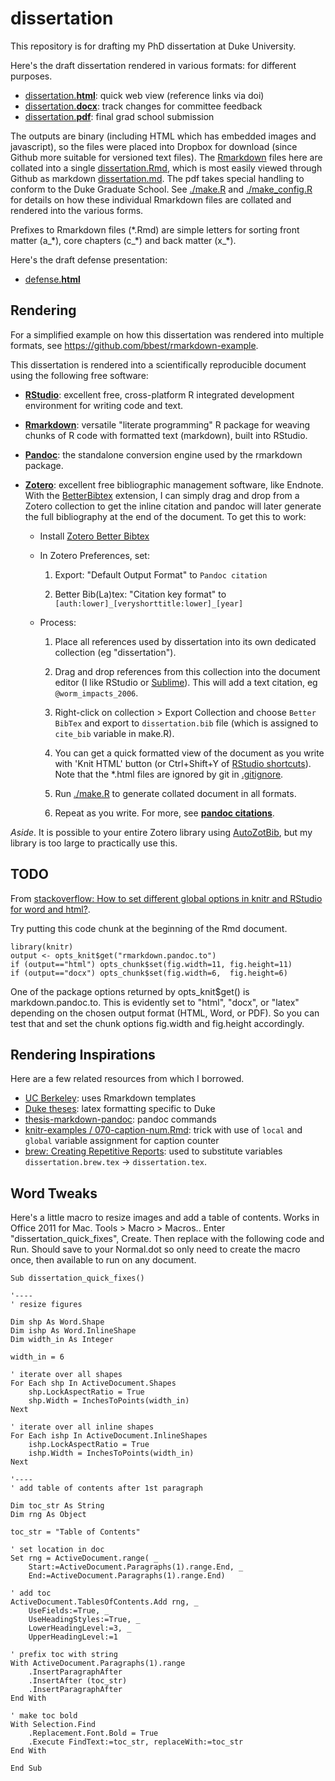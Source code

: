 # dissertation

This repository is for drafting my PhD dissertation at Duke University.

Here's the draft dissertation rendered in various formats: for different purposes.

- [dissertation.**html**](https://www.dropbox.com/s/oq0rqikqtwmwu6s/dissertation.html): quick web view (reference links via doi)
- [dissertation.**docx**](https://www.dropbox.com/s/9we24lwcttq1x8v/dissertation.docx): track changes for committee feedback
- [dissertation.**pdf**](https://www.dropbox.com/s/anncmip53zvmvlu/dissertation.pdf): final grad school submission

The outputs are binary (including HTML which has embedded images and javascript), so the files were placed into Dropbox for download (since Github more suitable for versioned text files). The [Rmarkdown](http://rmarkdown.rstudio.com) files here are collated into a single [dissertation.Rmd](./dissertation.Rmd), which is most easily viewed through Github as markdown [dissertation.md](./dissertation.md). The pdf takes special handling to conform to the Duke Graduate School. See [./make.R](make.R) and [./make_config.R](make_config.R) for details on how these individual Rmarkdown files are collated and rendered into the various forms.

Prefixes to Rmarkdown files (\*.Rmd) are simple letters for sorting front matter (a\_\*), core chapters (c\_\*) and back matter (x\_\*).

Here's the draft defense presentation:

- [defense.**html**](http://rawgit.com/bbest/dissertation/master/defense.html)

## Rendering

For a simplified example on how this dissertation was rendered into multiple formats, see https://github.com/bbest/rmarkdown-example.

This dissertation is rendered into a scientifically reproducible document using the following free software:

- [**RStudio**](http://www.rstudio.com/): excellent free, cross-platform R integrated development environment for writing code and text.

- [**Rmarkdown**](http://rmarkdown.rstudio.com): versatile "literate programming" R package for weaving chunks of R code with formatted text (markdown), built into RStudio.

- [**Pandoc**](johnmacfarlane.net/pandoc): the standalone conversion engine used by the rmarkdown package.

- [**Zotero**](https://www.zotero.org): excellent free bibliographic management software, like Endnote. With the [BetterBibtex](https://github.com/ZotPlus/zotero-better-bibtex) extension, I can simply drag and drop from a Zotero collection to get the inline citation and pandoc will later generate the full bibliography at the end of the document.  To get this to work:

  - Install [Zotero Better Bibtex](https://github.com/ZotPlus/zotero-better-bibtex)
  
  - In Zotero Preferences, set:
  
    1. Export: "Default Output Format" to `Pandoc citation`
    
    1. Better Bib(La)tex: "Citation key format" to `[auth:lower]_[veryshorttitle:lower]_[year]`
    
  - Process:
  
    1. Place all references used by dissertation into its own dedicated collection (eg "dissertation").
    
    1. Drag and drop references from this collection into the document editor (I like RStudio or [Sublime](http://www.sublimetext.com)). This will add a text citation, eg `@worm_impacts_2006`.
    
    1. Right-click on collection > Export Collection and choose `Better BibTex` and export to `dissertation.bib` file (which is assigned to `cite_bib` variable in make.R).

    1. You can get a quick formatted view of the document as you write with 'Knit HTML' button (or Ctrl+Shift+Y of [RStudio shortcuts](https://support.rstudio.com/hc/en-us/articles/200711853-Keyboard-Shortcuts)). Note that the *.html files are ignored by git in [.gitignore](./.gitignore).
    
    1. Run [./make.R](make.R) to generate collated document in all formats.
      
    1. Repeat as you write. For more, see [**pandoc citations**](http://johnmacfarlane.net/pandoc/demo/example19/Citations.html).
  
_Aside_. It is possible to your entire Zotero library using [AutoZotBib](http://www.rtwilson.com/academic/autozotbib), but my library is too large to practically use this.

## TODO

From [stackoverflow: How to set different global options in knitr and RStudio for word and html?](http://stackoverflow.com/questions/25236850/how-to-set-different-global-options-in-knitr-and-rstudio-for-word-and-html).

Try putting this code chunk at the beginning of the Rmd document.

```{r setup, cache=FALSE, include=FALSE}
library(knitr)
output <- opts_knit$get("rmarkdown.pandoc.to")
if (output=="html") opts_chunk$set(fig.width=11, fig.height=11)
if (output=="docx") opts_chunk$set(fig.width=6,  fig.height=6)
```
One of the package options returned by opts_knit$get() is markdown.pandoc.to. This is evidently set to "html", "docx", or "latex" depending on the chosen output format (HTML, Word, or PDF). So you can test that and set the chunk options fig.width and fig.height accordingly.

## Rendering Inspirations

Here are a few related resources from which I borrowed.

- [UC Berkeley](https://github.com/stevenpollack/ucbthesis): uses Rmarkdown templates
- [Duke theses](http://gradschool.duke.edu/academics/theses/): latex formatting specific to Duke
- [thesis-markdown-pandoc](https://github.com/chiakaivalya/thesis-markdown-pandoc): pandoc commands
- [knitr-examples / 070-caption-num.Rmd](https://github.com/yihui/knitr-examples/blob/master/070-caption-num.Rmd): trick with use of `local` and `global` variable assignment for caption counter
- [brew: Creating Repetitive Reports](http://learnr.wordpress.com/2009/09/09/brew-creating-repetitive-reports/): used to substitute variables `dissertation.brew.tex` -> `dissertation.tex`.


## Word Tweaks

Here's a little macro to resize images and add a table of contents. Works in Office 2011 for Mac. Tools > Macro > Macros.. Enter "dissertation_quick_fixes", Create. Then replace with the following code and Run. Should save to your Normal.dot so only need to create the macro once, then available to run on any document.

```vbnet
Sub dissertation_quick_fixes()

'----
' resize figures

Dim shp As Word.Shape
Dim ishp As Word.InlineShape
Dim width_in As Integer

width_in = 6

' iterate over all shapes
For Each shp In ActiveDocument.Shapes
    shp.LockAspectRatio = True
    shp.Width = InchesToPoints(width_in)
Next

' iterate over all inline shapes
For Each ishp In ActiveDocument.InlineShapes
    ishp.LockAspectRatio = True
    ishp.Width = InchesToPoints(width_in)
Next

'----
' add table of contents after 1st paragraph

Dim toc_str As String
Dim rng As Object

toc_str = "Table of Contents"

' set location in doc
Set rng = ActiveDocument.range( _
    Start:=ActiveDocument.Paragraphs(1).range.End, _
    End:=ActiveDocument.Paragraphs(1).range.End)

' add toc
ActiveDocument.TablesOfContents.Add rng, _
    UseFields:=True, _
    UseHeadingStyles:=True, _
    LowerHeadingLevel:=3, _
    UpperHeadingLevel:=1

' prefix toc with string
With ActiveDocument.Paragraphs(1).range
    .InsertParagraphAfter
    .InsertAfter (toc_str)
    .InsertParagraphAfter
End With

' make toc bold
With Selection.Find
    .Replacement.Font.Bold = True
    .Execute FindText:=toc_str, replaceWith:=toc_str
End With

End Sub
```
